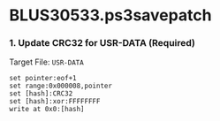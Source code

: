 # BLUS30533.ps3savepatch

### 1. Update CRC32 for USR-DATA (Required)

Target File: `USR-DATA`

```
set pointer:eof+1
set range:0x000008,pointer
set [hash]:CRC32
set [hash]:xor:FFFFFFFF
write at 0x0:[hash]
```

